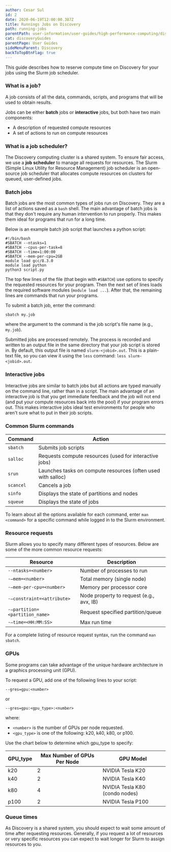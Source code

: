 ```yaml
---
author: Cesar Sul
id: 2
date: 2020-06-19T12:00:00.387Z
title: Runnings Jobs on Discovery
path: running-jobs
parentPath: user-information/user-guides/high-performance-computing/discovery
cat: discoveryGuides
parentPage: User Guides
sideMenuParent: Discovery
backToTopBtnFlag: true
---
```


This guide describes how to reserve compute time on Discovery for your jobs using the Slurm job scheduler.

### What is a job?

A job consists of all the data, commands, scripts, and programs that will be used to obtain results.

Jobs can be either **batch** jobs or **interactive** jobs, but both have two main components:

* A description of requested compute resources
* A set of actions to run on compute resources

### What is a job scheduler?

The Discovery computing cluster is a shared system. To ensure fair access, we use a **job scheduler** to manage all requests for resources. The Slurm (Simple Linux Utility for Resource Management) job scheduler is an open-source job scheduler that allocates compute resources on clusters for queued, user-defined jobs.

### Batch jobs

Batch jobs are the most common types of jobs run on Discovery. They are a list of actions saved as a `bash` shell. The main advantage of batch jobs is that they don't require any human intervention to run properly. This makes them ideal for programs that run for a long time.

Below is an example batch job script that launches a python script:

```
#!/bin/bash
#SBATCH --ntasks=1
#SBATCH --cpus-per-task=8
#SBATCH --time=1:00:00
#SBATCH --mem-per-cpu=2GB
module load gcc/8.3.0
module load python
python3 script.py
```

The top few lines of the file (that begin with `#SBATCH`) use options to specify the requested resources for your program. Then the next set of lines loads the required software modules (`module load ...`). After that, the remaining lines are commands that run your programs.

To submit a batch job, enter the command:

```
sbatch my.job
```

where the argument to the command is the job script's file name (e.g., `my.job`).

Submitted jobs are processed remotely. The process is recorded and written to an output file in the same directory that your job script is stored in. By default, this output file is named `slurm-<jobid>.out`. This is a plain-text file, so you can view it using the `less` command: `less slurm-<jobid>.out`.

### Interactive jobs

Interactive jobs are similar to batch jobs but all actions are typed manually on the command line, rather than in a script. The main advantage of an interactive job is that you get immediate feedback and the job will not end (and put your compute resources back into the pool) if your program errors out. This makes interactive jobs ideal test environments for people who aren't sure what to put in their job scripts.

### Common Slurm commands

| Command| Action|
|--|--|
| `sbatch`  | Submits job scripts |
| `salloc`  | Requests compute resources (used for interactive jobs)|
| `srun`    | Launches tasks on compute resources (often used with salloc)|
| `scancel` | Cancels a job|
| `sinfo`   | Displays the state of partitions and nodes|
| `squeue`  | Displays the state of jobs|

To learn about all the options available for each command, enter `man <command>` for a specific command while logged in to the Slurm environment.

### Resource requests

Slurm allows you to specify many different types of resources. Below are some of the more common resource requests:

| Resource | Description|
|---|---|
|`--ntasks=<number>`| Number of processes to run|
| `-–mem=<number>` |Total memory (single node) |
|`-–mem-per-cpu=<number>` |	Memory per processor core|
|`-–constraint=<attribute>` |	Node property to request (e.g., avx, IB)|
|`-–partition=<partition_name>`| 	Request specified partition/queue|
|`-–time=<HH:MM:SS>`| Max run time|

For a complete listing of resource request syntax, run the command `man sbatch`.

### GPUs

Some programs can take advantage of the unique hardware architecture in a graphics processing unit (GPU).

To request a GPU, add one of the following lines to your script:

    --gres=gpu:<number>
or

    --gres=gpu:<gpu_type>:<number>

where:

- `<number>` is the number of GPUs per node requested.
- `<gpu_type>` is one of the following: k20, k40, k80, or p100.

Use the chart below to determine which gpu_type to specify:

| GPU_type |	Max Number of GPUs Per Node |	GPU Model|
| ---|---|---|
|k20 	|2| NVIDIA Tesla K20|
|k40 	|2|	NVIDIA Tesla K40|
|k80 	|4| NVIDIA Tesla K80 (condo nodes)|
|p100   |2| NVIDIA Tesla P100|

### Queue times

As Discovery is a shared system, you should expect to wait some amount of time after requesting resources. Generally, if you request a lot of resources or very specific resources you can expect to wait longer for Slurm to assign resources to you.

